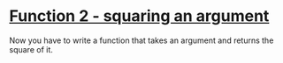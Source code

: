 # [Function 2 - squaring an argument](https://www.codewars.com/kata/function-2-squaring-an-argument "https://www.codewars.com/kata/523b623152af8a30c6000027")

Now you have to write a function that takes an argument and returns the square of it.